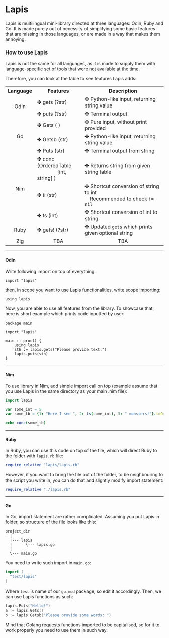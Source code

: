 # Lapis
Lapis is multilingual mini-library directed at three languages: Odin, Ruby and Go.
It is made purely out of necessity of simplifying some basic features that are
missing in those languages, or are made in a way that makes them annoying.

### How to use Lapis
Lapis is not the same for all languages, as it is made to supply them with
language-specific set of tools that were not available at the time.

Therefore, you can look at the table to see features Lapis adds:

<table width=100%>
  <tr>
    <th width=10%><center> Language    </center></th>
    <th width=30%><center> Features    </center></th>
    <th><center> Description </center></th>
  </tr>
  <tr id="Odin">
    <td align="center" rowspan=2> Odin </td>
    <td> ✤ gets (?str) </td>
    <td> ✤ Python-like input, returning string value </td></tr><tr>
    <td> ✤ puts (?str) </td>
    <td> ✤ Terminal output</td>
  </tr>
  <tr id="Go">
    <td align="center" rowspan=3> Go </td>
    <td> ✤ Gets ( ) </td>
    <td> ✤ Pure input, without print provided </td></tr><tr>
    <td> ✤ Getsb (str) </td>
    <td> ✤ Python-like input, returning string value </td></tr><tr>
    <td> ✤ Puts (str) </td>
    <td> ✤ Terminal output from string </td>
  </tr>
  <tr>
    <td align="center" rowspan=3> Nim </td>
    <td> ✤ conc (OrderedTable<br> 　　　　[int, string] ) </td>
    <td> ✤ Returns string from given string table </td></tr><tr>
    <td> ✤ ti (str) </td>
    <td> ✤ Shortcut conversion of string to int<br>　Recommended to check <code>!= nil</code> </td></tr><tr>
    <td> ✤ ts (int) </td>
    <td> ✤ Shortcut conversion of int to string </td>
  </tr>
  <tr>
    <td align="center" rowspan=1> Ruby </td>
    <td> ✤ gets! (?str) </td>
    <td> ✤ Updated <code>gets</code> which prints given optional string </td>
  </tr>
  <tr>
    <td align="center" rownspan=1> Zig </td>
    <td align="center"> TBA </td>
    <td align="center"> TBA </td>
  </tr>
</table>

---
#### Odin
Write following import on top of everything:
```Odin
import "lapis"
```
then, in scope you want to use Lapis functionalities, write scope importing:
```Odin
using lapis
```
Now, you are able to use all features from the library. To showcase that,
here is short example which prints code inputted by user:
```Odin
package main

import "lapis"

main :: proc() {
    using lapis
    sth := lapis.gets("Please provide text:")
    lapis.puts(sth)
}
```
---
#### Nim
To use library in Nim, add simple import call on top (example assume that you
use Lapis in the same directory as your main .nim file):
```Nim
import lapis

var some_int = 5
var some_tb = {1: "Here I see ", 2: ts(some_int), 3: " monsters!"}.toOrderedTable

echo conc(some_tb)
```

---
#### Ruby
In Ruby, you can use this code on top of the file, which will direct Ruby to
the folder with `lapis.rb` file:
```Ruby
require_relative "lapis/lapis.rb"
```
However, if you want to bring the file out of the folder, to be neighbouring
to the script you write in, you can do that and slightly modify import statement:
```Ruby
require_relative "./lapis.rb"
```
---
#### Go
In Go, import statement are rather complicated. Assuming you put Lapis in folder,
so structure of the file looks like this:
```
project_dir
  |
  |--- lapis
  |      \--- lapis.go
  |
  \--- main.go
```
You need to write such import in `main.go`:
```Go
import (
  "test/lapis"
)
```
Where `test` is name of our `go.mod` package, so edit it accordingly. Then, we
can use Lapis functions as such:
```Go
lapis.Puts("Hello!")
a := lapis.Gets()
b := lapis.Getsb("Please provide some words: ")
```
Mind that Golang requests functions imported to be capitalised, so for it to work
properly you need to use them in such way.
